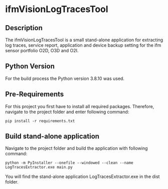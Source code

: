 # ifmVisionLogTracesTool


## Description

The ifmVisionLogTracesTool is a small stand-alone application for extracting
log traces, service report, application and device backup setting for the
ifm sensor portfolio O2D, O3D and O2I.

## Python Version

For the build process the Python version 3.8.10 was used.

## Pre-Requirements

For this project you first have to install all required packages.
Therefore, navigate to the project folder and enter following command:

```
pip install -r requirements.txt
```

## Build stand-alone application

Navigate to the project folder and build the application with following command:

```
python -m PyInstaller --onefile --windowed --clean --name LogTracesExtractor.exe main.py
```

You will find the stand-alone application LogTracesExtractor.exe in the dist folder.